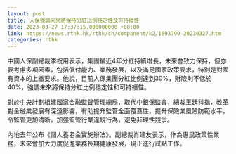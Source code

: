 ```yaml
---
layout: post
title: 人保強調未來將保持分紅比例穩定性及可持續性
date: 2023-03-27 17:37:15.000000000 +08:00
link: https://news.rthk.hk/rthk/ch/component/k2/1693799-20230327.htm
categories: rthk
---
```


中國人保副總裁李祝用表示，集團最近4年分紅持續增長，未來會致力保持，但亦要考慮多項因素，包括償付能力、業務發展，以及滿足國家政策要求，特別是對國有資本的上繳要求。他說，目前人保集團分紅比例達到30%，財險則不低於40%，強調未來將保持分紅比例穩定性和可持續性。

對於中央計劃組建國家金融監督管理總局，取代中銀保監會，總裁王廷科指，改革對金融業發展有深遠影響，有助提升監管全面覆蓋性，提升保險業風險防範水平，令監管更加清晰，加強監管行業違規行為，避免非理性競爭。

內地去年公布《個人養老金實施辦法》。副總裁肖建友表示，作為惠民政策性業務，未來會加大力度促進業務長期健康發展，現正進行試點工作。
